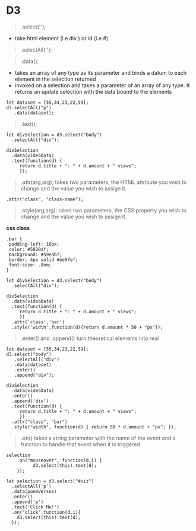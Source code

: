 # D3

> .select('');
* take html element (i.e div ) or id (i.e #) 

> .selectAll('');


> .data();
*  takes an array of any type as its parameter and binds a datum to each element in the selection returned
* invoked on a selection and takes a parameter of an array of any type. It returns an update selection with the data bound to the elements
```
let dataset = [55,34,23,22,59];
d3.selectAll("p")
   .data(dataset);

```

> .text();
```
let divSelection = d3.select("body") 
  .selectAll("div");

divSelection
  .data(videoData)
  .text(function(d) { 
     return d.title + ": " + d.amount + " views";
	 });
```


> .attr(arg,arg);
takes two parameters, the HTML attribute you wish to change and the value you wish to assign it.
```
.attr("class", "class-name");
```


> .style(arg,arg):
 takes two parameters, the CSS property you wish to change and the value you wish to assign it.

**css class**
```
.bar {
 padding-left: 10px;
 color: #5820df;
 background: #59eab7;
 border: 4px solid #ee97ef;
 font-size: .8em;
}
```

```
let divSelection = d3.select("body") 
  .selectAll("div");

divSelection
  .data(videoData)
  .text(function(d) { 
     return d.title + ": " + d.amount + " views";
	 })
  .attr('class','bar')
  .style('width',function(d){return d.amount * 50 + "px"});
```

> .enter() and .append()
turn theoretical elements into real 

```
let dataset = [55,34,23,22,59];
d3.select("body")
   .selectAll("div")
   .data(dataset)
   .enter()
   .append("div");
```
```
divSelection
  .data(videoData)
  .enter()
  .append('div')
  .text(function(d) { 
     return d.title + ": " + d.amount + " views";
	 })
  .attr("class", "bar")
  .style("width", function(d) { return 50 * d.amount + "px"; });

```

> .on()
takes a string parameter with the name of the event and a function to handle that event when it is triggered

```
selection
    .on("mouseover", function(d,i) {
          d3.select(this).text(d);
    });
```

```
let selection = d3.select("#viz")
  .selectAll('p')
  .data(poemVerses)
  .enter()
  .append('p')
  .text('Click Me!')
  .on("click",function(d,i){
    d3.select(this).text(d);
  });
```
